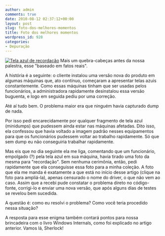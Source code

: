 ```yaml
---
author: admin
comments: true
date: 2010-08-12 02:37:12+00:00
layout: post
slug: foto-dos-melhores-momentos
title: Foto dos melhores momentos
wordpress_id: 928
categories:
- Depuração
---
```


[![Tela azul de recordação](../public/uploads/telaazul_0309.thumbnail.jpg)](../public/uploads/telaazul_0309.jpg) Mais um quebra-cabeças antes da nossa palestra, esse "baseado em fatos reais".

A história é a seguinte: o cliente instalou uma versão nova do produto em algumas máquinas que, ato contínuo, começaram a apresentar telas azuis constantemente. Como essas máquinas tinham que ser usadas pelos funcionários, a administradora rapidamente desinstalou essa versão buguenta, e logo em seguida pediu por uma correção.

Até aí tudo bem. O problema maior era que ninguém havia capturado dump de nada.



Por isso pedi encarecidamente por qualquer fragmento de tela azul (minidumps) que pudessem ainda estar nas máquinas afetadas. Dito isso, ela confessou que havia voltado a imagem padrão nesses equipamentos para que os funcionários pudessem voltar ao trabalho rapidamente. Só que sem dump eu não conseguiria trabalhar rapidamente.

Mas eis que no dia seguinte ela me liga, comentando que um funcionário, empolgado (?) pela tela azul em sua máquina, havia tirado uma foto da mesma para "recordação". Sem nenhuma cerimônia, então, pedi rapidamente que ela conseguisse essa foto para a minha coleção. A foto que ela me manda é exatamente a que está no início desse artigo (clique na foto para ampliá-la), apenas censurado o nome do driver, o que não vem ao caso. Assim que a recebi pude constatar o problema direto no código-fonte, corrigi-lo e enviar uma nova versão, que após alguns dias de testes se revelou bem sucedida.

A questão é: como eu resolvi o problema? Como você teria procedido nessa situação?

A resposta para esse enigma também contará pontos para nossa brincadeira com o livro Windows Internals, como foi explicado no artigo anterior. Vamos lá, Sherlock!

